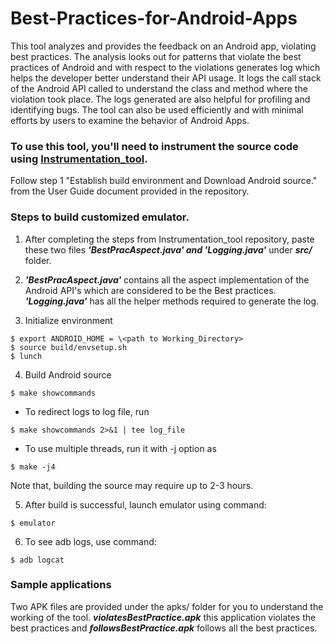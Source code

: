 # Best-Practices-for-Android-Apps

This tool analyzes and provides the feedback on an Android app, violating best practices. The analysis looks out for patterns that 
violate the best practices of Android and with respect to the violations generates log which helps the developer better understand 
their API usage. It logs the call stack of the Android API called to understand the class and method where the violation took place.
The logs generated are also helpful for profiling and identifying bugs. The tool can also be used efficiently and with minimal efforts
by users to examine the behavior of Android Apps.

### To use this tool, you'll need to instrument the source code using [Instrumentation_tool](https://github.com/poojakanchan/instrumentation_tool).
Follow step 1 "Establish build environment and Download Android source." from the User Guide document provided in the repository.
      
### Steps to build customized emulator.
1. After completing the steps from Instrumentation_tool repository, paste these two files **_'BestPracAspect.java' and 'Logging.java'_** 
under **_src/_** folder.
	
2. **_'BestPracAspect.java'_** contains all the aspect implementation of the Android API's which are considered to be the Best practices. **_'Logging.java'_** has all the helper methods required to generate the log.

3. Initialize environment  
```
$ export ANDROID_HOME = \<path to Working_Directory>  
$ source build/envsetup.sh  
$ lunch  
```  
4. Build Android source  
```
$ make showcommands
```  
- To redirect logs to log file, run  
```	
$ make showcommands 2>&1 | tee log_file  
```  
- To use multiple threads, run it with -j option as  
```
$ make -j4
```  
Note that, building the source may require up to 2-3 hours.

5. After build is successful, launch emulator using command:  
```
$ emulator  
```  
6. To see adb logs, use command:  
```
$ adb logcat  
```  
### Sample applications
Two APK files are provided under the apks/ folder for you to understand the working of the tool. **_violatesBestPractice.apk_** this application violates the best practices and **_followsBestPractice.apk_** follows all the best practices.
